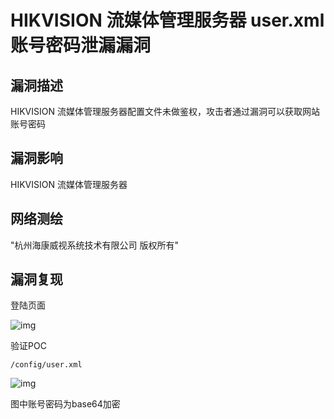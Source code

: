# HIKVISION 流媒体管理服务器 user.xml 账号密码泄漏漏洞

## 漏洞描述

HIKVISION 流媒体管理服务器配置文件未做鉴权，攻击者通过漏洞可以获取网站账号密码

## 漏洞影响

<a-checkbox checked>HIKVISION 流媒体管理服务器</a-checkbox></br>

## 网络测绘

<a-checkbox checked>"杭州海康威视系统技术有限公司 版权所有"</a-checkbox></br>

## 漏洞复现

登陆页面

![img](https://security-1310978225.cos.ap-beijing.myqcloud.com/public/img/1628165281195-23ed2181-1200-4dad-bf4a-047e382c34f4.png)

验证POC

```plain
/config/user.xml
```

![img](https://security-1310978225.cos.ap-beijing.myqcloud.com/public/img/1628165582265-eddb47a5-1100-40bf-9d92-4d9e9aad3dc0.png)

图中账号密码为base64加密